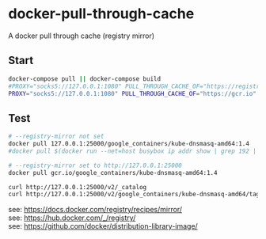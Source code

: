 # docker-pull-through-cache
A docker pull through cache (registry mirror)

## Start

```sh
docker-compose pull || docker-compose build
#PROXY="socks5://127.0.0.1:1080" PULL_THROUGH_CACHE_OF="https://registry-1.docker.io" docker-compose up -d
PROXY="socks5://127.0.0.1:1080" PULL_THROUGH_CACHE_OF="https://gcr.io" docker-compose up -d
```

## Test

```sh
# --registry-mirror not set
docker pull 127.0.0.1:25000/google_containers/kube-dnsmasq-amd64:1.4
#docker pull $(docker run --net=host busybox ip addr show | grep 192 | grep -Eo '([0-9]+\.){3}[0-9]+' | head -n1):25000/google_containers/kube-dnsmasq-amd64:1.4

# --registry-mirror set to http://127.0.0.1:25000
docker pull gcr.io/google_containers/kube-dnsmasq-amd64:1.4

curl http://127.0.0.1:25000/v2/_catalog
curl http://127.0.0.1:25000/v2/google_containers/kube-dnsmasq-amd64/tags/list
```


see: https://docs.docker.com/registry/recipes/mirror/  
see: https://hub.docker.com/_/registry/  
see: https://github.com/docker/distribution-library-image/
